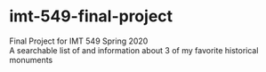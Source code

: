 # imt-549-final-project
Final Project for IMT 549 Spring 2020 <br>
A searchable list of and information about 3 of my favorite historical monuments 
